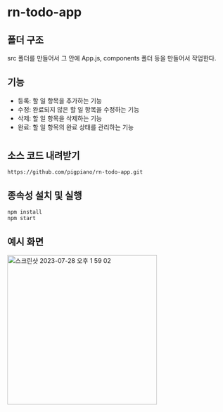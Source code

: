 # rn-todo-app

## 폴더 구조

src 폴더를 만들어서 그 안에 App.js, components 폴더 등을 만들어서 작업한다.

## 기능

- 등록: 할 일 항목을 추가하는 기능
- 수정: 완료되지 않은 할 일 항목을 수정하는 기능
- 삭제: 할 일 항목을 삭제하는 기능
- 완료: 할 일 항목의 완료 상태를 관리하는 기능

#

## 소스 코드 내려받기

```
https://github.com/pigpiano/rn-todo-app.git
```

## 종속성 설치 및 실행

```
npm install
npm start
```

## 예시 화면
<img width="340" alt="스크린샷 2023-07-28 오후 1 59 02" src="https://github.com/pigpiano/rn-todo-app/assets/63538435/abc5b09c-8c25-407b-8188-aa97cbdec952">
